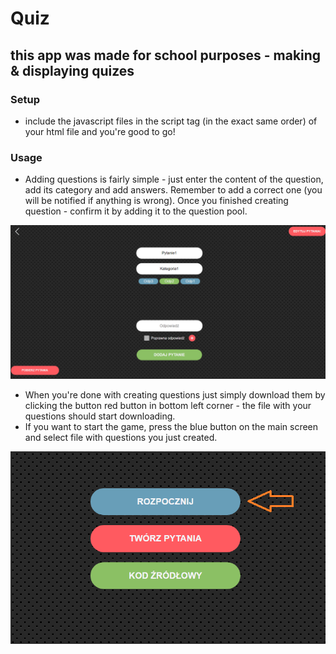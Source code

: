 # Quiz
## this app was made for school purposes - making & displaying quizes

### Setup
- include the javascript files in the script tag (in the exact same order) of your html file and you're good to go!

### Usage
- Adding questions is fairly simple - just enter the content of the question, add its category and add answers. Remember to add a correct one (you will be notified if anything is wrong). Once you finished creating question - confirm it by adding it to the question pool.

![](pictures/Quiz1.png)

- When you're done with creating questions just simply download them by clicking the button red button in bottom left corner - the file with your questions should start downloading.
- If you want to start the game, press the blue button on the main screen and select file with questions you just created.

![](pictures/Quiz2.png)
